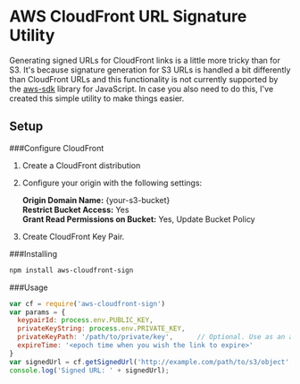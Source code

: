 AWS CloudFront URL Signature Utility
===================

Generating signed URLs for CloudFront links is a little more tricky than for S3. It's because signature generation for S3 URLs is handled a bit differently than CloudFront URLs and this functionality is not currently supported by the [aws-sdk](https://github.com/aws/aws-sdk-js) library for JavaScript. In case you also need to do this, I've created this simple utility to make things easier.

## Setup
###Configure CloudFront
1. Create a CloudFront distribution
2. Configure your origin with the following settings:

   **Origin Domain Name:** {your-s3-bucket}  
   **Restrict Bucket Access:** Yes  
   **Grant Read Permissions on Bucket:** Yes, Update Bucket Policy  
3. Create CloudFront Key Pair.

###Installing
```sh
npm install aws-cloudfront-sign
```

###Usage
```javascript
var cf = require('aws-cloudfront-sign')
var params = {
  keypairId: process.env.PUBLIC_KEY,
  privateKeyString: process.env.PRIVATE_KEY,
  privateKeyPath: '/path/to/private/key',      // Optional. Use as an alternative to privateKeyString.
  expireTime: '<epoch time when you wish the link to expire>'
}
var signedUrl = cf.getSignedUrl('http://example.com/path/to/s3/object', params);
console.log('Signed URL: ' + signedUrl);
```

